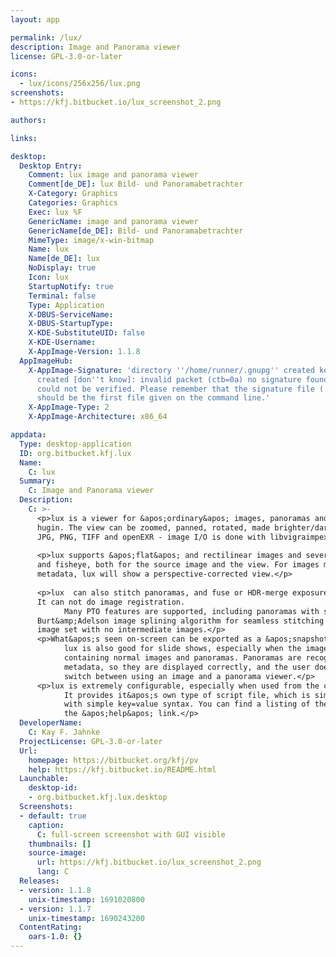 ```yaml
---
layout: app

permalink: /lux/
description: Image and Panorama viewer
license: GPL-3.0-or-later

icons:
  - lux/icons/256x256/lux.png
screenshots:
- https://kfj.bitbucket.io/lux_screenshot_2.png

authors:

links:

desktop:
  Desktop Entry:
    Comment: lux image and panorama viewer
    Comment[de_DE]: lux Bild- und Panoramabetrachter
    X-Category: Graphics
    Categories: Graphics
    Exec: lux %F
    GenericName: image and panorama viewer
    GenericName[de_DE]: Bild- und Panoramabetrachter
    MimeType: image/x-win-bitmap
    Name: lux
    Name[de_DE]: lux
    NoDisplay: true
    Icon: lux
    StartupNotify: true
    Terminal: false
    Type: Application
    X-DBUS-ServiceName: 
    X-DBUS-StartupType: 
    X-KDE-SubstituteUID: false
    X-KDE-Username: 
    X-AppImage-Version: 1.1.8
  AppImageHub:
    X-AppImage-Signature: 'directory ''/home/runner/.gnupg'' created keybox ''/home/runner/.gnupg/pubring.kbx''
      created [don''t know]: invalid packet (ctb=0a) no signature found the signature
      could not be verified. Please remember that the signature file (.sig or .asc)
      should be the first file given on the command line.'
    X-AppImage-Type: 2
    X-AppImage-Architecture: x86_64

appdata:
  Type: desktop-application
  ID: org.bitbucket.kfj.lux
  Name:
    C: lux
  Summary:
    C: Image and Panorama viewer
  Description:
    C: >-
      <p>lux is a viewer for &apos;ordinary&apos; images, panoramas and panorama specifications in PTO format, made by, e.g.,
      hugin. The view can be zoomed, panned, rotated, made brighter/darker etc. It supports a wide range of image formats, like
      JPG, PNG, TIFF and openEXR - image I/O is done with libvigraimpex.</p>
  
      <p>lux supports &apos;flat&apos; and rectilinear images and several panoramic projections: spherical, cylindrical, stereographic,
      and fisheye, both for the source image and the view. For images made with a camera or smartphone which have appropriate
      metadata, lux will show a perspective-corrected view.</p>
  
      <p>lux  can also stitch panoramas, and fuse or HDR-merge exposure brackets specified in a PTO file made with, e.g., hugin.
      It can not do image registration.
            Many PTO features are supported, including panoramas with stacks. lux provides it&apos;s own implementation of the
      Burt&amp;Adelson image splining algorithm for seamless stitching and exposure fusion, working directly from the source
      image set with no intermediate images.</p>
      <p>What&apos;s seen on-screen can be exported as a &apos;snapshot&apos;.
            lux is also good for slide shows, especially when the image set is a mixed bunch,
            containing normal images and panoramas. Panoramas are recognized by their
            metadata, so they are displayed correctly, and the user does not have to
            switch between using an image and a panorama viewer.</p>
      <p>lux is extremely configurable, especially when used from the command line.
            It provides it&apos;s own type of script file, which is similar to ini files,
            with simple key=value syntax. You can find a listing of the options via
            the &apos;help&apos; link.</p>
  DeveloperName:
    C: Kay F. Jahnke
  ProjectLicense: GPL-3.0-or-later
  Url:
    homepage: https://bitbucket.org/kfj/pv
    help: https://kfj.bitbucket.io/README.html
  Launchable:
    desktop-id:
    - org.bitbucket.kfj.lux.desktop
  Screenshots:
  - default: true
    caption:
      C: full-screen screenshot with GUI visible
    thumbnails: []
    source-image:
      url: https://kfj.bitbucket.io/lux_screenshot_2.png
      lang: C
  Releases:
  - version: 1.1.8
    unix-timestamp: 1691020800
  - version: 1.1.7
    unix-timestamp: 1690243200
  ContentRating:
    oars-1.0: {}
---
```

